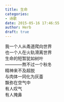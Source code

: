```yaml
---  
title: 生命  
categories:  
- 诗歌  
date: 2015-05-16 17:46:55  
author: Herb  
draft: true
---  
```

我一个人从甬道爬向世界  
也一个人在火轨滑离世界  
生命的短暂犹如树叶  
————熬不过一个秋冬  
精神来不及超脱  
与肉体一同化为灰齑  
飘弥在空气中  
有人叹气  
有人掩鼻